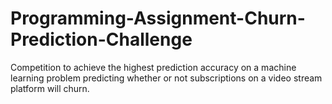 # Programming-Assignment-Churn-Prediction-Challenge
Competition to achieve the highest prediction accuracy on a machine learning problem predicting whether or not subscriptions on a video stream platform will churn.
